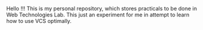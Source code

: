 
Hello !!! This is my  personal repository, which stores practicals to be done in  Web Technologies Lab.
This just an experiment for me in  attempt to learn how to use VCS optimally. 

